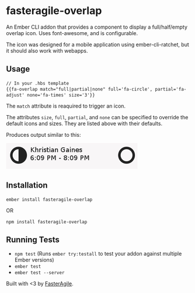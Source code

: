 
# fasteragile-overlap

An Ember CLI addon that provides a component to display a full/half/empty overlap icon.
Uses font-awesome, and is configurable.

The icon was designed for a mobile application using ember-cli-ratchet, but
it should also work with webapps.

## Usage

```
// In your .hbs template
{{fa-overlap match="full|partial|none" full='fa-circle', partial='fa-adjust' none='fa-times' size='3'}}
```
The `match` attribute is reaquired to trigger an icon.

The attributes `size`, `full`, `partial`, and `none` can be specified to
override the default icons and sizes. They are listed above with their defaults.

Produces output similar to this:

![icon](https://raw.githubusercontent.com/fasteragile/fasteragile-overlap/master/vendor/fasteragile-overlap-example.png)

## Installation

```
ember install fasteragile-overlap
```

OR

```
npm install fasteragile-overlap
```

## Running Tests

* `npm test` (Runs `ember try:testall` to test your addon against multiple Ember versions)
* `ember test`
* `ember test --server`

Built with <3 by [FasterAgile](http://www.fasteragile.com).
